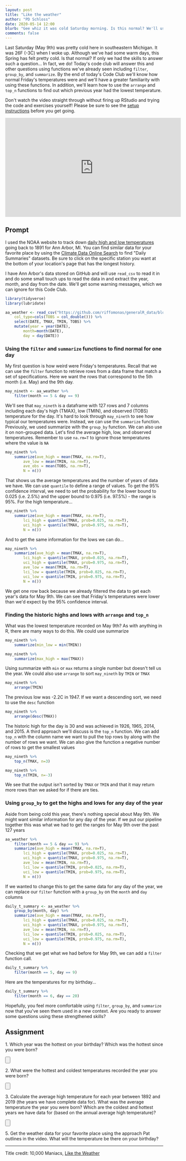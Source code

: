 ```yaml
---
layout: post
title: "Like the weather"
author: "PD Schloss"
date: 2020-05-14 12:00
blurb: "Gee whiz it was cold Saturday morning. Is this normal? We'll use <code>filter</code>, <code>group_by</code>, and <code>summarize</code> to find out"
comments: false
---
```


Last Saturday (May 9th) was pretty cold here in southeastern Michigan. It was 26F (-3C) when I woke up. Although we've had some warm days, this Spring has felt pretty cold. Is that normal? If only we had the skills to answer such a question... In fact, we do! Today's code club will answer this and other questions using functions we've already seen including `filter`, `group_by`, and `summarize`. By the end of today's Code Club we'll know how normal Friday's temperatures were and we'll have a greater familiarity with using these functions. In addition, we'll learn how to use the `arrange` and `top_n` functions to find out which previous year had the lowest temperature.

Don't watch the video straight through without firing up RStudio and trying the code and exercises yourself! Please be sure to see the [setup instructions](/code_club/setup-instructions) before you get going.

<iframe style="margin: 0 auto;display:block;" width="560" height="315" src="https://www.youtube.com/embed/tVKcVKORmow" frameborder="0" allow="accelerometer; autoplay; encrypted-media; gyroscope; picture-in-picture" allowfullscreen></iframe>


## Prompt
I used the NOAA website to track down [daily high and low temperatures](https://www.ncdc.noaa.gov/cdo-web/datasets/GHCND/locations/CITY:US260002/detail) going back to 1891 for Ann Arbor, MI. You can find similar data for your favorite place by using the [Climate Data Online Search](https://www.ncdc.noaa.gov/cdo-web/search) to find "Daily Summaries" datasets. Be sure to click on the specific station you want at the bottom of your location's page that has the longest history.

I have Ann Arbor's data stored on GitHub and will use `read_csv` to read it in and do some small touch ups to read the data in and extract the year, month, and day from the date. We'll get some warning messages, which we can ignore for this Code Club.

```R
library(tidyverse)
library(lubridate)

aa_weather <- read_csv("https://github.com/riffomonas/generalR_data/blob/master/noaa/USC00200230.csv?raw=true",
	col_type=cols(TOBS = col_double())) %>%
	select(DATE, TMAX, TMIN, TOBS) %>%
	mutate(year = year(DATE),
		month=month(DATE),
		day = day(DATE))
```


### Using the `filter` and `summarize` functions to find normal for one day

My first question is how weird were Friday's temperatures. Recall that we can use the `filter` function to retrieve rows from a data frame that match a set of specifications. Here we want the rows that correspond to the 5th month (i.e. May) and the 9th day.


```r
may_nineth <- aa_weather %>%
	filter(month == 5 & day == 9)
```

We'll see that `may_nineth` is a dataframe with 127 rows and 7 columns including each day's high (TMAX), low (TMIN), and observed (TOBS) temperature for the day. It's hard to look through `may_nineth` to see how typical our temperatures were. Instead, we can use the `summarize` function. Previously, we used summarize with the `group_by` function. We can also use it on non-grouped data. Let's find the average high, low, and observed temperatures. Remember to use `na.rm=T` to ignore those temperatures where the value is `NA`

```r
may_nineth %>%
	summarize(ave_high = mean(TMAX, na.rm=T),
		ave_low = mean(TMIN, na.rm=T),
		ave_obs = mean(TOBS, na.rm=T),
		N = n())
```

That shows us the average temperatures and the number of years of data we have. We can use `quantile` to define a range of values. To get the 95% confidence interval, we need to set the probability for the lower bound to 0.025 (i.e. 2.5%) and the upper bound to 0.975 (i.e. 97.5%) - the range is 95%. For the high temperature...

```r
may_nineth %>%
	summarize(ave_high = mean(TMAX, na.rm=T),
		lci_high = quantile(TMAX, prob=0.025, na.rm=T),
		uci_high = quantile(TMAX, prob=0.975, na.rm=T),
		N = n())
```

And to get the same information for the lows we can do...

```r
may_nineth %>%
	summarize(ave_high = mean(TMAX, na.rm=T),
		lci_high = quantile(TMAX, prob=0.025, na.rm=T),
		uci_high = quantile(TMAX, prob=0.975, na.rm=T),
		ave_low = mean(TMIN, na.rm=T),
		lci_low = quantile(TMIN, prob=0.025, na.rm=T),
		uci_low = quantile(TMIN, prob=0.975, na.rm=T),
		N = n())
```

We get one row back because we already filtered the data to get each year's data for May 9th. We can see that Friday's temperatures were lower than we'd expect by the 95% confidence interval.


### Finding the historic highs and lows with `arrange` and `top_n`

What was the lowest temperature recorded on May 9th? As with anything in R, there are many ways to do this. We could use summarize

```r
may_nineth %>%
	summarize(min_low = min(TMIN))

may_nineth %>%
	summarize(max_high = max(TMAX))
```

Using summarize with `min` or `max` returns a single number but doesn't tell us the year. We could also use `arrange` to sort `may_nineth` by `TMIN` or `TMAX`

```r
may_nineth %>%
	arrange(TMIN)
```

The previous low was -2.2C in 1947. If we want a descending sort, we need to use the `desc` function

```r
may_nineth %>%
	arrange(desc(TMAX))
```

The historic high for the day is 30 and was achieved in 1926, 1965, 2014, and 2015. A third approach we'll discuss is the `top_n` function. We can add `top_n` with the column name we want to pull the top rows by along with the number of rows we want. We can also give the function a negative number of rows to get the smallest values

```r
may_nineth %>%
	top_n(TMAX, n=3)

may_nineth %>%
	top_n(TMIN, n=-3)
```

We see that the output isn't sorted by `TMAX` or `TMIN` and that it may return more rows than we asked for if there are ties.


### Using `group_by` to get the highs and lows for any day of the year
Aside from being cold this year, there's nothing special about May 9th. We might want similar information for any day of the year. If we put our pipeline together this was what we had to get the ranges for May 9th over the past 127 years

```r
aa_weather %>%
	filter(month == 5 & day == 9) %>%
	summarize(ave_high = mean(TMAX, na.rm=T),
		lci_high = quantile(TMAX, prob=0.025, na.rm=T),
		uci_high = quantile(TMAX, prob=0.975, na.rm=T),
		ave_low = mean(TMIN, na.rm=T),
		lci_low = quantile(TMIN, prob=0.025, na.rm=T),
		uci_low = quantile(TMIN, prob=0.975, na.rm=T),
		N = n())
```

If we wanted to change this to get the same data for any day of the year, we can replace our `filter` function with a `group_by` on the `month` and `day` columns

```r
daily_t_summary <- aa_weather %>%
	group_by(month, day) %>%
	summarize(ave_high = mean(TMAX, na.rm=T),
		lci_high = quantile(TMAX, prob=0.025, na.rm=T),
		uci_high = quantile(TMAX, prob=0.975, na.rm=T),
		ave_low = mean(TMIN, na.rm=T),
		lci_low = quantile(TMIN, prob=0.025, na.rm=T),
		uci_low = quantile(TMIN, prob=0.975, na.rm=T),
		N = n())
```

Checking that we get what we had before for May 9th, we can add a `filter` function call.

```r
daily_t_summary %>%
	filter(month == 5, day == 9)
```

Here are the temperatures for my birthday...

```r
daily_t_summary %>%
	filter(month == 6, day == 20)
```

Hopefully, you feel more comfortable using `filter`, `group_by`, and `summarize` now that you've seen them used in a new context. Are you ready to answer some questions using these strengthened skills?


## Assignment

1\. Which year was the hottest on your birthday? Which was the hottest since you were born?

<input type="button" class="hideshow">
<div markdown="1" style="display:none;">
```r
aa_weather %>%
	filter(month == 6 & day == 20) %>%
	top_n(TMAX, n=1)
```

I was born in 1976...

```r
aa_weather %>%
	filter(month == 6 & day == 20 & year >= 1976) %>%
	top_n(TMAX, n=1)
```
</div>


2\. What were the hottest and coldest temperatures recorded the year you were born?

<input type="button" class="hideshow">
<div markdown="1" style="display:none;">
```r
aa_weather %>%
	filter(year == 1976) %>%
	summarize(coldest = min(TMIN),
		hottest = max(TMAX))
```
</div>


3\. Calculate the average high temperature for each year between 1892 and 2019 (the years we have complete data for). What was the average temperature the year you were born? Which are the coldest and hottest years we have data for (based on the annual average high temperature)?

<input type="button" class="hideshow">
<div markdown="1" style="display:none;">
```r
annual_tmax <- aa_weather %>%
	filter(year >= 1892 & year <= 2019) %>%
	group_by(year) %>%
	summarize(ave_tmax = mean(TMAX, na.rm=T),
		lci_tmax = quantile(TMAX, prob=0.025, na.rm=T),
		uci_tmax = quantile(TMAX, prob=0.975, na.rm=T),
		n = n())

annual_tmax %>% filter(year == 1976)

annual_tmax %>% top_n(ave_tmax, n=1)

annual_tmax %>% top_n(ave_tmax, n=-1)
```
</div>


4\. What is the average high temperature and 95% confidence interval for each month of the year? What is it for your birth year?

<input type="button" class="hideshow">
<div markdown="1" style="display:none;">
```r
month_tmax <- aa_weather %>%
	group_by(month) %>%
	summarize(ave_tmax = mean(TMAX, na.rm=T),
		lci_tmax = quantile(TMAX, prob=0.025, na.rm=T),
		uci_tmax = quantile(TMAX, prob=0.975, na.rm=T),
		n = n())

month_tmax %>% filter(month == 6)
```
</div>

5\. Get the weather data for your favorite place using the approach Pat outlines in the video. What will the temperature be there on your birthday?


---

Title credit: 10,000 Maniacs, [Like the Weather](https://www.youtube.com/watch?v=te7bbWBXusk)
